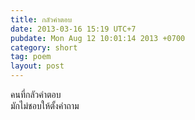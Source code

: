 ```yaml
---
title: กลัวคำตอบ
date: 2013-03-16 15:19 UTC+7
pubdate: Mon Aug 12 10:01:14 2013 +0700
category: short
tag: poem
layout: post
---
```


คนที่กลัวคำตอบ  
มักไม่ชอบให้ตั้งคำถาม  
